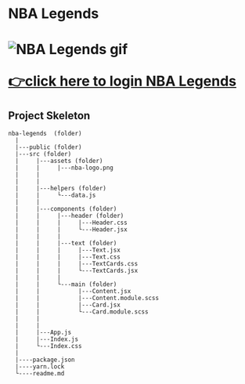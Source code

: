 <h1>NBA Legends<h1>

![NBA Legends gif](./public/NBA-Legends.gif)

[👉click here to login NBA Legends](https://react-nbalegends.netlify.app/)

<h2>Project Skeleton</h2>

```
nba-legends  (folder)
  |          
  |---public (folder)
  |---src (folder)   
  |     |---assets (folder)
  |     |     |---nba-logo.png
  |     |    
  |     |  
  |     |---helpers (folder)
  |     |     └---data.js   
  |     |  
  |     |---components (folder)
  |     |     |---header (folder)
  |     |     |     |---Header.css
  |     |     |     └---Header.jsx
  |     |     |    
  |     |     |---text (folder)
  |     |     |     |---Text.jsx
  |     |     |     |---Text.css
  |     |     |     |---TextCards.css
  |     |     |     └---TextCards.jsx
  |     |     |    
  |     |     └---main (folder)
  |     |           |---Content.jsx
  |     |           |---Content.module.scss
  |     |           |---Card.jsx
  |     |           └---Card.module.scss
  |     |         
  |     |
  |     |---App.js
  |     |---Index.js
  |     └---Index.css
  |         
  |----package.json
  |----yarn.lock
  └----readme.md 
```